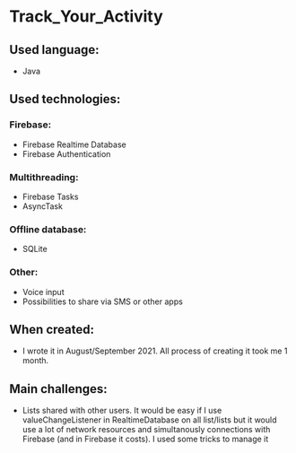 # Track_Your_Activity

## Used language:
* Java

## Used technologies:
### Firebase:
* Firebase Realtime Database
* Firebase Authentication
### Multithreading:
* Firebase Tasks
* AsyncTask
### Offline database:
* SQLite
### Other:
* Voice input
* Possibilities to share via SMS or other apps

## When created:
* I wrote it in August/September 2021. All process of creating it took me 1 month.

## Main challenges:
* Lists shared with other users. It would be easy if I use valueChangeListener in RealtimeDatabase on all list/lists but it would use a lot of network resources
 and simultanously connections with Firebase (and in Firebase it costs). I used some tricks to manage it
